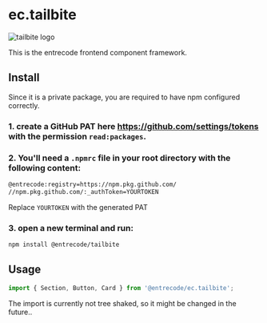 # ec.tailbite

![tailbite logo](https://i.imgur.com/XbaEseA.jpg)

This is the entrecode frontend component framework.

## Install

Since it is a private package, you are required to have npm configured correctly.

### 1. create a GitHub PAT here <https://github.com/settings/tokens> with the permission `read:packages`.

### 2. You'll need a `.npmrc` file in your root directory with the following content:

```sh
@entrecode:registry=https://npm.pkg.github.com/
//npm.pkg.github.com/:_authToken=YOURTOKEN
```

Replace `YOURTOKEN` with the generated PAT

### 3. open a new terminal and run:

```sh
npm install @entrecode/tailbite
```

## Usage

```js
import { Section, Button, Card } from '@entrecode/ec.tailbite';
```

The import is currently not tree shaked, so it might be changed in the future..

